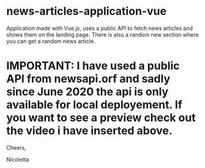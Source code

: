 # news-articles-application-vue
Application made with Vue.js, uses a public API to fetch news articles and shows them on the landing page. There is also a random new section where you can get a random news article.

# IMPORTANT: I have used a public API from newsapi.orf and sadly since June 2020 the api is only available for local deployement. If you want to see a preview check out the video i have inserted above.
Cheers,

Nicoletta
